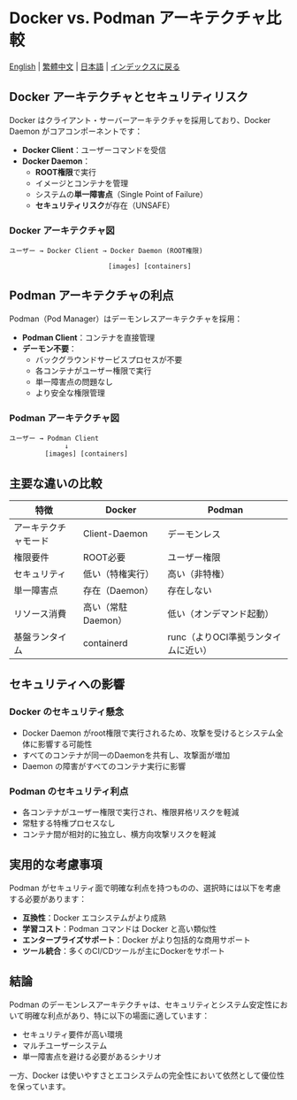 # Docker vs. Podman アーキテクチャ比較

[English](../en/04_docker_vs_podman_architecture.md) | [繁體中文](../zh-tw/04_docker_vs_podman_architecture.md) | [日本語](../ja/04_docker_vs_podman_architecture.md) | [インデックスに戻る](../README.md)

## Docker アーキテクチャとセキュリティリスク

Docker はクライアント・サーバーアーキテクチャを採用しており、Docker Daemon がコアコンポーネントです：

- **Docker Client**：ユーザーコマンドを受信
- **Docker Daemon**：
  - **ROOT権限**で実行
  - イメージとコンテナを管理
  - システムの**単一障害点**（Single Point of Failure）
  - **セキュリティリスク**が存在（UNSAFE）

### Docker アーキテクチャ図

```
ユーザー → Docker Client → Docker Daemon (ROOT権限)
                              ↓
                         [images] [containers]
```

## Podman アーキテクチャの利点

Podman（Pod Manager）はデーモンレスアーキテクチャを採用：

- **Podman Client**：コンテナを直接管理
- **デーモン不要**：
  - バックグラウンドサービスプロセスが不要
  - 各コンテナがユーザー権限で実行
  - 単一障害点の問題なし
  - より安全な権限管理

### Podman アーキテクチャ図

```
ユーザー → Podman Client
              ↓
         [images] [containers]
```

## 主要な違いの比較

| 特徴 | Docker | Podman |
|------|--------|--------|
| アーキテクチャモード | Client-Daemon | デーモンレス |
| 権限要件 | ROOT必要 | ユーザー権限 |
| セキュリティ | 低い（特権実行） | 高い（非特権） |
| 単一障害点 | 存在（Daemon） | 存在しない |
| リソース消費 | 高い（常駐Daemon） | 低い（オンデマンド起動） |
| 基盤ランタイム | containerd | runc（よりOCI準拠ランタイムに近い） |

## セキュリティへの影響

### Docker のセキュリティ懸念
- Docker Daemon がroot権限で実行されるため、攻撃を受けるとシステム全体に影響する可能性
- すべてのコンテナが同一のDaemonを共有し、攻撃面が増加
- Daemon の障害がすべてのコンテナ実行に影響

### Podman のセキュリティ利点
- 各コンテナがユーザー権限で実行され、権限昇格リスクを軽減
- 常駐する特権プロセスなし
- コンテナ間が相対的に独立し、横方向攻撃リスクを軽減

## 実用的な考慮事項

Podman がセキュリティ面で明確な利点を持つものの、選択時には以下を考慮する必要があります：

- **互換性**：Docker エコシステムがより成熟
- **学習コスト**：Podman コマンドは Docker と高い類似性
- **エンタープライズサポート**：Docker がより包括的な商用サポート
- **ツール統合**：多くのCI/CDツールが主にDockerをサポート

## 結論

Podman のデーモンレスアーキテクチャは、セキュリティとシステム安定性において明確な利点があり、特に以下の場面に適しています：
- セキュリティ要件が高い環境
- マルチユーザーシステム
- 単一障害点を避ける必要があるシナリオ

一方、Docker は使いやすさとエコシステムの完全性において依然として優位性を保っています。